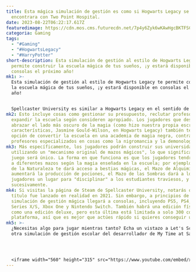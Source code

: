 ```yaml
---
title: Esta mágica simulación de gestión es como si Hogwarts Legacy se
  encontrara con Two Point Hospital.
date: 2023-08-22T06:22:17.617Z
featuredimage: https://cdn.mos.cms.futurecdn.net/7p4y6Zyk6wKAwHgcBKTFSC-970-80.jpg.webp
categoria: Gaming
tags:
  - "#Gaming"
  - "#HogwartsLegacy"
  - "#HarryPotter"
short-description: Esta simulación de gestión al estilo de Hogwarts Legacy te
  permite construir la escuela mágica de tus sueños, ¡y estará disponible en
  consolas el próximo año!
mk1: >-
  Esta simulación de gestión al estilo de Hogwarts Legacy te permite construir
  la escuela mágica de tus sueños, ¡y estará disponible en consolas el próximo
  año!


  Spellcaster University es similar a Hogwarts Legacy en el sentido de que está ambientado en una escuela donde los magos y las brujas estudian. La única diferencia es que, en esta ocasión, asumirás el papel de director en lugar de uno de los estudiantes de la universidad. Al igual que en otras simulaciones de gestión como Two Point Hospital, los jugadores tendrán la oportunidad de construir la escuela exactamente como deseen y administrar sus operaciones diarias.
mk2: Esto incluye cosas como gestionar su presupuesto, reclutar profesores y
  expandir la escuela según consideren apropiado. Los jugadores que deseen
  abrazar el lado más oscuro de la magia (como hizo nuestra propia escritora de
  características, Jasmine Gould-Wilson, en Hogwarts Legacy) también tendrán la
  opción de convertir la escuela en una academia de magia negra, contratando
  profesores especializados en cosas como la nigromancia y la demonología.
mk3: Más específicamente, los jugadores podrán construir sus universidades
  utilizando un "mecanismo original de mazos mágicos", lo que significa que cada
  juego será único. La forma en que funciona es que los jugadores tendrán acceso
  a diferentes mazos según la magia enseñada en la escuela; por ejemplo, el Mazo
  de la Naturaleza te dará acceso a bestias mágicas, el Mazo de Alquimia
  aumentará la producción de pociones, el Mazo de las Sombras dará a los
  jugadores un lugar para "disciplinar" a los estudiantes traviesos, y así
  sucesivamente.
mk4: Si visitas la página de Steam de Spellcaster University, notarás que este
  título fue lanzado en realidad en 2021. Sin embargo, a principios de 2024, la
  simulación de gestión mágica llegará a consolas, incluyendo PS5, PS4, Xbox
  Series X/S, Xbox One y Nintendo Switch. También habrá una edición física, así
  como una edición deluxe, pero esta última está limitada a solo 300 copias por
  plataforma, así que es mejor que actúes rápido si quieres conseguir una.
mk5: >-
  ¿Necesitas algo para jugar mientras tanto? Echa un vistazo a Let's School,
  otra simulación de gestión escolar del desarrollador de My Time at Sandrock.




  <iframe width="560" height="315" src="https://www.youtube.com/embed/xS3s8JcJOvc" title="YouTube video player" frameborder="0" allow="accelerometer; autoplay; clipboard-write; encrypted-media; gyroscope; picture-in-picture; web-share" allowfullscreen></iframe>
---
```

